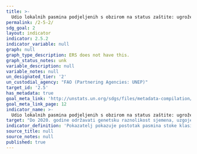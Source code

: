 ```yaml
---
title: >-
  Udio lokalnih pasmina podjeljenih s obzirom na status zaštite: ugrožene, neugrožene i nepoznati status
permalink: /2-5-2/
sdg_goal: 2
layout: indicator
indicator: 2.5.2
indicator_variable: null
graph: null
graph_type_description: ERS does not have this.
graph_status_notes: unk
variable_description: null
variable_notes: null
un_designated_tier: '2'
un_custodial_agency: "FAO (Partnering Agencies: UNEP)"
target_id: '2.5'
has_metadata: true
goal_meta_link: 'http://unstats.un.org/sdgs/files/metadata-compilation/Metadata-Goal-2.pdf'
goal_meta_link_page: 12
indicator_name: >-
  Udio lokalnih pasmina podjeljenih s obzirom na status zaštite: ugrožene, neugrožene i nepoznati status
target: "Do 2020. godine održavati genetsku raznolikost sjemena, uzgojenih biljaka te uzgojenih i pripitomljenih životinja i njihovih srodnih divljih vrsta, uključujući dobro upravljaneraznovrsnim sjemenskim i biljnim banke na nacionalnoj, regionalnoj i međunarodnoj razini te promicati  pravedan i ravnopravnan  pristup i dijeljenje koristi koje proizlaze iz korištenja genetskih resursa i povezanih tradicionalnih znanja, kako su međunarodno dogovoreni."
indicator_definition: 'Pokazatelj pokazuje postotak pasmina stoke klasificiranih kao rizik, ne u opasnosti ili nepoznatog rizika od istrebljenja u određenom trenutku, kao i trendove za te postotke. Pokazatelj se temelji na najnovijim podacima sadržanim u FAO Global Databank za životinje genetske resurse DAD-IS (http://dad.fao.org/) u vrijeme izračuna. Klase rizika definirane su na temelju veličina populacije pasmina prijavljenih DAD-IS. Klasa rizika se smatra nepoznatima ako (i) nije prijavljena veličina populacije ili (ii) najnovija veličina populacije odnosi se na godinu dana više od 10 godina prije godine obračuna (deset godina odstupanja ) Linkovi na službene definicije / opise pokazatelja prikazane su u nastavku: Indikator je jedan od tri podindikatora koji su definirani u dokumentu CGRFA / WG-AnGR-7/12/7 "Ciljevi i indikatori za životinjske genetske resurse "(http://www.fao.org/docrep/meeting/026/me514e.pdf) i koji su u svom sadašnjem obliku od strane Komisije za genetske resurse za hranu i poljoprivredu u 14. sjednici ( vidi poglavlje 28 CRRFA-14/13 / Report na http://www.fao.org/docrep/meeting/028/mg538e.pdf). Pokazatelj služi za praćenje provedbe Globalnog akcijskog plana za životinje genetskog resursa. S tim u vezi pokazatelj ili je prikazan u "Statusu i trendovima životinjskih genetičkih resursa 2014." (vidi http://www.fao.org/3/a-mm278e.pdf). Ovaj se pokazatelj također predlaže za cilj 15.5 pod SDG, a služi i kao indikator Aichi cilja 13 "genetske raznolikosti zemaljskih domaćih životinja" prema Konvenciji o biološkoj raznolikosti (CBD). Opisana je na web stranici Partnerstva za pokazatelje biološke raznolikosti (BIP), mrežu organizacija koje su se okupile kako bi pružile najnovije informacije o biološkoj raznolikosti moguće za praćenje napretka prema Aichijskim ciljevima (http: //www.bipindicators). neto / domesticatedanimals). Nadalje, prikazan je u Global Biodiversity Outlook 4, str. 91 (vidi http://www.cbd.int/gbo/gbo4/publication/gbo4-en-lr.pdf) koji je izlaz procesa u okviru CBD , Slučajevi rizika definirani su kako slijedi: \ textinct: pasmina je kategorizirana kao izumrla kad nema preostalih uzgoja ili uzgoja ženki. Ipak, genetski materijal mogao je biti konzerviran, što bi omogućilo rekreaciju pasmine. U stvarnosti, izumiranje se može ostvariti i prije gubitka posljednjeg životinjskog ili genetskog materijala. \ tkritični: pasmina je kategorizirana kao kritična ako je ukupan broj uzgojnih ženki manji ili jednak 100 ili ukupan broj uzgojnih mužjaka manji  ili jednak pet; ili je ukupna veličina populacije manja ili jednaka 120 i smanjuje se, a postotak ženki koje se uzgajaju mužjaka iste pasmine je ispod 80 posto, a nije klasificirano kao izumrlo. \ tkriticki održavani: su one kritične populacije za koje postoje aktivni programi očuvanja ili populacije održavaju trgovačka društva ili istraživačke institucije. \ tendangered: pasmina je kategorizirana kao ugrožena ako je ukupan broj uzgojnih ženki veći od 100 i manji od ili jednak 1 000 ili ukupan broj uzgojnih mužjaka je manji od ili jednak 20 i veći od pet; ili ukupna veličina populacije je veća od 80 i manja od 100 i povećava se, a postotak ženki koje se uzgajaju mužjacima iste pasmine je iznad 80%; ili je ukupna veličina populacije veća od 1000 i manja od ili jednaka 1200 i smanjuje se, a postotak ženki koje se uzgajaju mužjacima iste pasmine je ispod 80 posto, a nije dodijeljen niti jednom od gore navedenih kategorija. \ t ugrožene-održane: jesu one ugrožene populacije za koje aktivni programi očuvanja postoje ili populacije održavaju trgovačka društva ili istraživačke institucije. uzgoj na rizik: pasmina koja je klasificirana kao kritična, kritično održavana, ugrožena ili ugrožena održavana.'
source_title: null
source_notes: null
published: true
---
```

